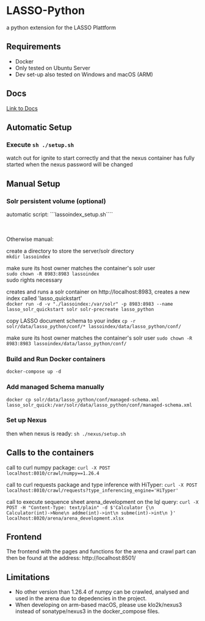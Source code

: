# LASSO-Python

a python extension for the LASSO Plattform

## Requirements
- Docker
- Only tested on Ubuntu Server
- Dev set-up also tested on Windows and macOS (ARM)

## Docs
[Link to Docs](./docs/structure.md)

## Automatic Setup

### Execute ```sh ./setup.sh```
watch out for ignite to start correctly
and that the nexus container has fully started when the nexus password will be changed

## Manual Setup

### Solr persistent volume (optional)
automatic script: ```lassoindex_setup.sh````

<br><br>
Otherwise manual:
<br>

create a directory to store the server/solr directory <br>
```mkdir lassoindex```

make sure its host owner matches the container's solr user <br>
```sudo chown -R 8983:8983 lassoindex```<br>
sudo rights necessary

creates and runs a solr container on http://localhost:8983, creates a new index called 'lasso_quickstart' <br>
```docker run -d -v "./lassoindex:/var/solr" -p 8983:8983 --name lasso_solr_quickstart solr solr-precreate lasso_python```

copy LASSO document schema to your index
```cp -r solr/data/lasso_python/conf/* lassoindex/data/lasso_python/conf/```

make sure its host owner matches the container's solr user
```sudo chown -R 8983:8983 lassoindex/data/lasso_python/conf/```

### Build and Run Docker containers

```docker-compose up -d```

### Add managed Schema manually
```docker cp solr/data/lasso_python/conf/managed-schema.xml lasso_solr_quick:/var/solr/data/lasso_python/conf/managed-schema.xml```

### Set up Nexus
then when nexus is ready:
```sh ./nexus/setup.sh```

## Calls to the containers
call to curl numpy package:
```curl -X POST localhost:8010/crawl/numpy==1.26.4```

call to curl requests package and type inference with HiTyper:
 ```curl -X POST localhost:8010/crawl/requests?type_inferencing_engine='HiTyper'```

call to execute sequence sheet arena_development on the lql query:
```curl -X POST -H "Content-Type: text/plain" -d $'Calculator {\n Calculator(int)->None\n addme(int)->int\n subme(int)->int\n }' localhost:8020/arena/arena_development.xlsx```

## Frontend

The frontend with the pages and functions for the arena and crawl part can then be found at the address: http://localhost:8501/

## Limitations
- No other version than 1.26.4 of numpy can be crawled, analysed and used in the arena due to depedencies in the project.
- When developing on arm-based macOS, please use klo2k/nexus3 instead of sonatype/nexus3 in the docker_compose files.